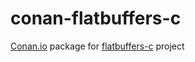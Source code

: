 # conan-flatbuffers-c

[Conan.io](https://conan.io) package for [flatbuffers-c](https://github.com/dvidelabs/flatcc) project



